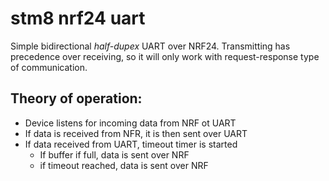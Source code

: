 # stm8 nrf24 uart

Simple bidirectional _half-dupex_ UART over NRF24.
Transmitting has precedence over receiving, so it will only work with request-response type of communication.

## Theory of operation:
* Device listens for incoming data from NRF ot UART
* If data is received from NFR, it is then sent over UART
* If data received from UART, timeout timer is started
  * If buffer if full, data is sent over NRF
  * if timeout reached, data is sent over NRF
